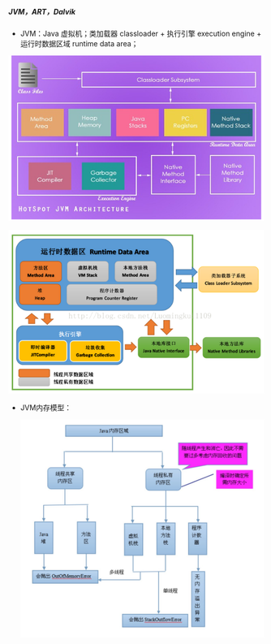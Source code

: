 ##### JVM，ART，Dalvik

- JVM：Java 虚拟机；类加载器 classloader + 执行引擎 execution engine + 运行时数据区域 runtime data area；

![JVM框架](JVM框架.png)

![JVM框架(中)](JVM框架(中).png)

- JVM内存模型：

  ![JVM内存模型](JVM内存模型.jpeg)